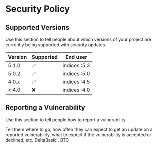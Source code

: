 # Security Policy

## Supported Versions

Use this section to tell people about which versions of your project are
currently being supported with security updates.

| Version | Supported          | End user
| ------- | ------------------ |-----------------
| 5.1.0   | :white_check_mark: | indices :5.3
| 5.0.2   | :white_check_mark: | indices :5.0
| 4.0.x   | :white_check_mark: | indices :4.5
| < 4.0   | :x:                | indices :4.0

## Reporting a Vulnerability

Use this section to tell people how to report a vulnerability.

Tell them where to go, how often they can expect to get an update on a
reported vulnerability, what to expect if the vulnerability is accepted or
declined, etc.
 DeltaBasic . BTC 
